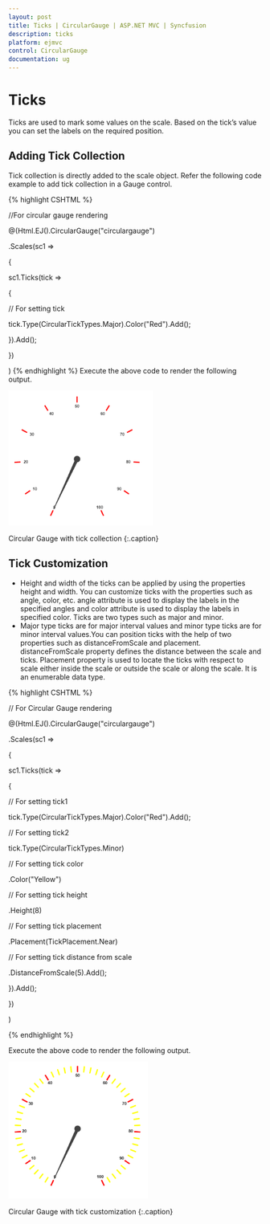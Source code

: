 ```yaml
---
layout: post
title: Ticks | CircularGauge | ASP.NET MVC | Syncfusion
description: ticks
platform: ejmvc
control: CircularGauge
documentation: ug
---
```


# Ticks

Ticks are used to mark some values on the scale. Based on the tick’s value you can set the labels on the required position.

## Adding Tick Collection 

Tick collection is directly added to the scale object. Refer the following code example to add tick collection in a Gauge control.

{% highlight CSHTML %}


//For circular gauge rendering

@(Html.EJ().CircularGauge("circulargauge")

.Scales(sc1 =>

{

sc1.Ticks(tick =>

{

// For setting tick

tick.Type(CircularTickTypes.Major).Color("Red").Add();

}).Add();

})

)
{% endhighlight %}
Execute the above code to render the following output.

![](Ticks_images/Ticks_img1.png)

Circular Gauge with tick collection
{:.caption}


## Tick Customization

* Height and width of the ticks can be applied by using the properties height and width. You can customize ticks with the properties such as angle, color, etc. angle attribute is used to display the labels in the specified angles and color attribute is used to display the labels in specified color. Ticks are two types such as major and minor.
* Major type ticks are for major interval values and minor type ticks are for minor interval values.You can position ticks with the help of two properties such as distanceFromScale and placement. distanceFromScale property defines the distance between the scale and ticks.  Placement property is used to locate the ticks with respect to scale either inside the scale or outside the scale or along the scale. It is an enumerable data type.

{% highlight CSHTML %}

// For Circular Gauge rendering

@(Html.EJ().CircularGauge("circulargauge")

.Scales(sc1 =>

{

sc1.Ticks(tick =>

{

// For setting tick1

tick.Type(CircularTickTypes.Major).Color("Red").Add();

// For setting tick2

tick.Type(CircularTickTypes.Minor)

// For setting tick color

.Color("Yellow")

// For setting tick height

.Height(8)

// For setting tick placement

.Placement(TickPlacement.Near)

// For setting tick distance from scale

.DistanceFromScale(5).Add();

}).Add();

})

)

{% endhighlight  %}

Execute the above code to render the following output.

![](Ticks_images/Ticks_img2.png)

Circular Gauge with tick customization
{:.caption}




